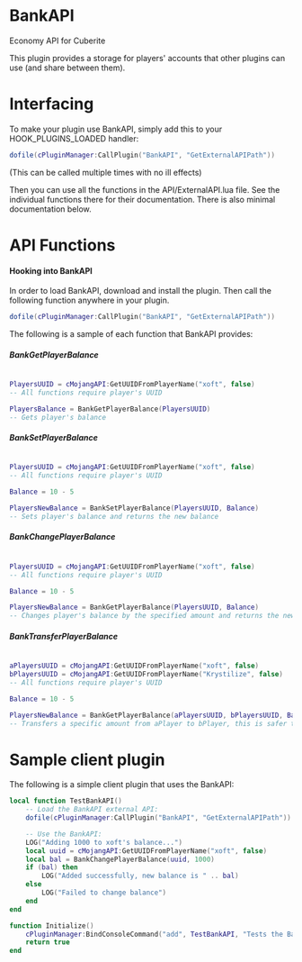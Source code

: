 # BankAPI
Economy API for Cuberite

This plugin provides a storage for players' accounts that other plugins can use (and share between them).





# Interfacing

To make your plugin use BankAPI, simply add this to your HOOK_PLUGINS_LOADED handler:
```lua
dofile(cPluginManager:CallPlugin("BankAPI", "GetExternalAPIPath"))
```
(This can be called multiple times with no ill effects)

Then you can use all the functions in the API/ExternalAPI.lua file. 
See the individual functions there for their documentation.
There is also minimal documentation below.





# API Functions

#### Hooking into BankAPI

In order to load BankAPI, download and install the plugin. Then call the following function anywhere in your plugin.
```lua
dofile(cPluginManager:CallPlugin("BankAPI", "GetExternalAPIPath"))
```





The following is a sample of each function that BankAPI provides:

##### BankGetPlayerBalance

```lua

PlayersUUID = cMojangAPI:GetUUIDFromPlayerName("xoft", false)
-- All functions require player's UUID

PlayersBalance = BankGetPlayerBalance(PlayersUUID)
-- Gets player's balance
```

##### BankSetPlayerBalance

```lua

PlayersUUID = cMojangAPI:GetUUIDFromPlayerName("xoft", false)
-- All functions require player's UUID

Balance = 10 - 5

PlayersNewBalance = BankSetPlayerBalance(PlayersUUID, Balance)
-- Sets player's balance and returns the new balance
```

##### BankChangePlayerBalance

```lua

PlayersUUID = cMojangAPI:GetUUIDFromPlayerName("xoft", false)
-- All functions require player's UUID

Balance = 10 - 5

PlayersNewBalance = BankGetPlayerBalance(PlayersUUID, Balance)
-- Changes player's balance by the specified amount and returns the new balance
```


##### BankTransferPlayerBalance

```lua

aPlayersUUID = cMojangAPI:GetUUIDFromPlayerName("xoft", false)
bPlayersUUID = cMojangAPI:GetUUIDFromPlayerName("Krystilize", false)
-- All functions require player's UUID

Balance = 10 - 5

PlayersNewBalance = BankGetPlayerBalance(aPlayersUUID, bPlayersUUID, Balance)
-- Transfers a specific amount from aPlayer to bPlayer, this is safer then using plugin logic due to SQLite transactions
```



# Sample client plugin

The following is a simple client plugin that uses the BankAPI:
```lua
local function TestBankAPI()
	-- Load the BankAPI external API:
	dofile(cPluginManager:CallPlugin("BankAPI", "GetExternalAPIPath"))

	-- Use the BankAPI:
	LOG("Adding 1000 to xoft's balance...")
	local uuid = cMojangAPI:GetUUIDFromPlayerName("xoft", false)
	local bal = BankChangePlayerBalance(uuid, 1000)
	if (bal) then
		LOG("Added successfully, new balance is " .. bal)
	else
		LOG("Failed to change balance")
	end
end

function Initialize()
	cPluginManager:BindConsoleCommand("add", TestBankAPI, "Tests the BankAPI by trying to add 1000 to xoft's balance")
	return true
end
```

